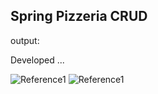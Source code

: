 ## Spring Pizzeria CRUD
output:

Developed ...

![Reference1](./readmefiles/homeIndex.png)
![Reference1](./readmefiles/pizzasIndex.png)
